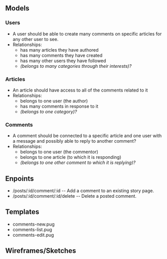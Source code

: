 ## Models

### Users
  * A user should be able to create many comments on specific articles for any other user to see.
  * Relationships:
    * has many articles they have authored
    * has many comments they have created
    * has many other users they have followed
    * *(belongs to many categories through their interests)?*

### Articles
  * An article should have access to all of the comments related to it
  * Relationships:
    * belongs to one user (the author)
    * has many comments in response to it
    * *(belongs to one category)?*
    
### Comments
  * A comment should be connected to a specific article and one user with a message and possibly able to reply to another comment?
  * Relationships:
    * belongs to one user (the commentor)
    * belongs to one article (to which it is responding)
    * *(belongs to one other comment to which it is replying)?*


## Enpoints

* /posts/:id/comment/:id  -- Add a comment to an existing story page.
* /posts/:id/comment/:id/delete  -- Delete a posted comment.


## Templates
  * comments-new.pug
  * comments-list.pug
  * comments-edit.pug

## Wireframes/Sketches
